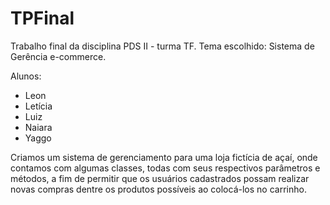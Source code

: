 # TPFinal
Trabalho final da disciplina PDS II - turma TF. Tema escolhido: Sistema de Gerência e-commerce. 

Alunos:
  - Leon
  - Letícia
  - Luiz
  - Naiara
  - Yaggo

  Criamos um sistema de gerenciamento para uma loja fictícia de açaí, onde contamos com algumas classes, todas com seus 
  respectivos parâmetros e métodos, a fim de permitir que os usuários cadastrados possam realizar novas compras dentre
  os produtos possíveis ao colocá-los no carrinho.
